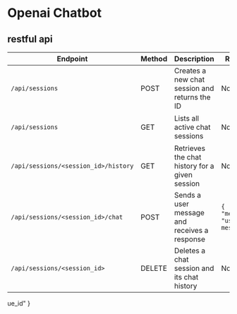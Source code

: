 # Openai Chatbot

## restful api
| Endpoint                        | Method | Description                                     | Request                      | Response                                       |
|---------------------------------|--------|-------------------------------------------------|------------------------------|------------------------------------------------|
| `/api/sessions`                | POST   | Creates a new chat session and returns the ID   | None                         | `{ "session_id": "some_unique_id" }`           |
| `/api/sessions`                | GET    | Lists all active chat sessions                  | None                         | `[ { "session_id": "some_unique_id" }, ... ]`  |
| `/api/sessions/<session_id>/history` | GET  | Retrieves the chat history for a given session | None                         | `[ { "user": "user message", "bot": "bot response" }, ... ]` |
| `/api/sessions/<session_id>/chat`    | POST | Sends a user message and receives a response   | `{ "message": "user message" }` | `{ "response": "bot response" }`               |
| `/api/sessions/<session_id>`    | DELETE | Deletes a chat session and its chat history     | None                         | `{ "status": "success" }`                      |
ue_id" }